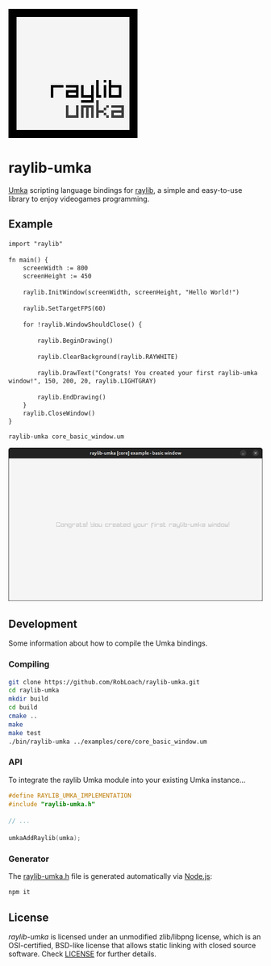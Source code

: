 ![raylib-umka Logo](examples/textures/resources/raylib_logo.png)

# raylib-umka

[Umka](https://github.com/vtereshkov/umka-lang) scripting language bindings for [raylib](https://github.com/raysan5/raylib), a simple and easy-to-use library to enjoy videogames programming.

## Example

``` umka
import "raylib"

fn main() {
    screenWidth := 800
    screenHeight := 450

    raylib.InitWindow(screenWidth, screenHeight, "Hello World!")

    raylib.SetTargetFPS(60)

    for !raylib.WindowShouldClose() {

        raylib.BeginDrawing()

        raylib.ClearBackground(raylib.RAYWHITE)

        raylib.DrawText("Congrats! You created your first raylib-umka window!", 150, 200, 20, raylib.LIGHTGRAY)

        raylib.EndDrawing()
    }
    raylib.CloseWindow()
}
```

``` bash
raylib-umka core_basic_window.um
```

[![Screenshot of core_basic_window.um](examples/core/core_basic_window.png)](examples/core/core_basic_window.um)

## Development

Some information about how to compile the Umka bindings.

### Compiling

``` bash
git clone https://github.com/RobLoach/raylib-umka.git
cd raylib-umka
mkdir build
cd build
cmake ..
make
make test
./bin/raylib-umka ../examples/core/core_basic_window.um
```

### API

To integrate the raylib Umka module into your existing Umka instance...

``` c
#define RAYLIB_UMKA_IMPLEMENTATION
#include "raylib-umka.h"

// ...

umkaAddRaylib(umka);
```

### Generator

The [raylib-umka.h](include/raylib-umka.h) file is generated automatically via [Node.js](https://nodejs.org):

``` bash
npm it
```

## License

*raylib-umka* is licensed under an unmodified zlib/libpng license, which is an OSI-certified, BSD-like license that allows static linking with closed source software. Check [LICENSE](LICENSE) for further details.

